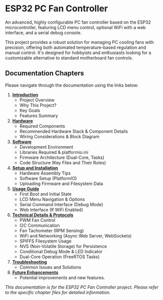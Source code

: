 # **ESP32 PC Fan Controller**

An advanced, highly configurable PC fan controller based on the ESP32 microcontroller, featuring LCD menu control, optional WiFi with a web interface, and a serial debug console.

This project provides a robust solution for managing PC cooling fans with precision, offering both automated temperature-based regulation and manual control. It's designed for hobbyists and enthusiasts looking for a customizable alternative to standard motherboard fan controls.

## **Documentation Chapters**

Please navigate through the documentation using the links below:

1. [**Introduction**](01-introduction.md)  
   * Project Overview  
   * Why This Project?  
   * Key Goals  
   * Features Summary  
2. [**Hardware**](02-hardware.md)  
   * Required Components  
   * Recommended Hardware Stack & Component Details  
   * Wiring Considerations & Block Diagram  
3. [**Software**](03-software.md)  
   * Development Environment  
   * Libraries Required & platformio.ini  
   * Firmware Architecture (Dual-Core, Tasks)  
   * Code Structure (Key Files and Their Roles)  
4. [**Setup and Installation**](04-setup-and-installation.md)  
   * Hardware Assembly Tips  
   * Software Setup (PlatformIO)  
   * Uploading Firmware and Filesystem Data  
5. [**Usage Guide**](05-usage-guide.md)  
   * First Boot and Initial State  
   * LCD Menu Navigation & Options  
   * Serial Command Interface (Debug Mode)  
   * Web Interface (If WiFi Enabled)  
6. [**Technical Details & Protocols**](06-technical-details.md)  
   * PWM Fan Control  
   * I2C Communication  
   * Fan Tachometer (RPM Sensing)  
   * WiFi and Networking (Async Web Server, WebSockets)  
   * SPIFFS Filesystem Usage  
   * NVS (Non-Volatile Storage) for Persistence  
   * Conditional Debug Mode & LED Indicator  
   * Dual-Core Operation (FreeRTOS Tasks)  
7. [**Troubleshooting**](07-troubleshooting.md)  
   * Common Issues and Solutions  
8. [**Future Enhancements**](08-future-enhancements.md)  
   * Potential improvements and new features.

*This documentation is for the ESP32 PC Fan Controller project. Please refer to the specific chapter files for detailed information.*
